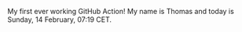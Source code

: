My first ever working GitHub Action!
My name is Thomas and today is Sunday, 14 February, 07:19 CET. 
